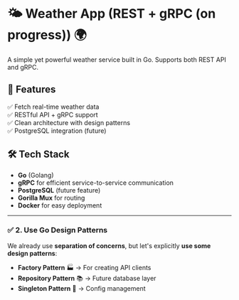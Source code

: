 # 🌤️ Weather App (REST + gRPC (on progress)) 🌍

A simple yet powerful weather service built in Go. Supports both REST API and gRPC.

## 🚀 Features
✅ Fetch real-time weather data  
✅ RESTful API + gRPC support  
✅ Clean architecture with design patterns  
✅ PostgreSQL integration (future)  

## 🛠️ Tech Stack
- **Go** (Golang)
- **gRPC** for efficient service-to-service communication
- **PostgreSQL** (future feature)
- **Gorilla Mux** for routing
- **Docker** for easy deployment


---

### ✅ **2. Use Go Design Patterns**
We already use **separation of concerns**, but let's explicitly **use some design patterns**:  
- **Factory Pattern** 🏭 → For creating API clients  
- **Repository Pattern** 📚 → Future database layer  
- **Singleton Pattern** 🔄 → Config management  

